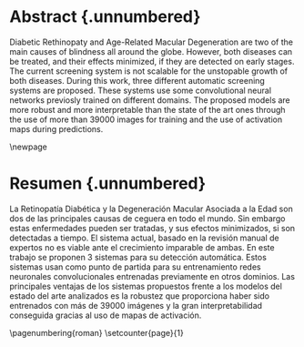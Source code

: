 # Abstract {.unnumbered}

Diabetic Rethinopaty and Age-Related Macular Degeneration are two of
the main causes of blindness all around the globe. However, both
diseases can be treated, and their effects minimized, if they are
detected on early stages. The current screening system is not scalable
for the unstopable growth of both diseases. During this work, three
different automatic screening systems are proposed. These systems use
some convolutional neural networks previosly trained on different
domains. The proposed models are more robust and more interpretable
than the state of the art ones through the use of more than 39000
images for training and the use of activation maps during predictions.



\newpage

# Resumen {.unnumbered}

La Retinopatía Diabética y la Degeneración Macular Asociada a la Edad
son dos de las principales causas de ceguera en todo el mundo. Sin
embargo estas enfermedades pueden ser tratadas, y sus efectos
minimizados, si son detectadas a tiempo. El sistema actual, basado en
la revisión manual de expertos no es viable ante el crecimiento
imparable de ambas. En este trabajo se proponen 3 sistemas para su
detección automática. Estos sistemas usan como punto de partida para
su entrenamiento redes neuronales convolucionales entrenadas
previamente en otros dominios. Las principales ventajas de los
sistemas propuestos frente a los modelos del estado del arte
analizados es la robustez que proporciona haber sido entrenados con
más de 39000 imágenes y la gran interpretabilidad conseguida gracias
al uso de mapas de activación.

\pagenumbering{roman}
\setcounter{page}{1}
